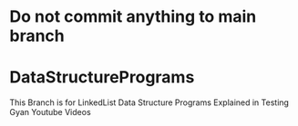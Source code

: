 # Do not commit anything to main branch
# DataStructurePrograms
This Branch is for LinkedList Data Structure Programs Explained in Testing Gyan Youtube Videos
